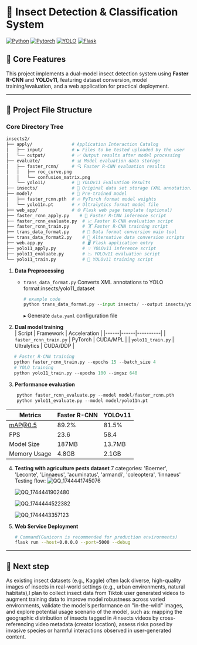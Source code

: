 # 🐞 Insect Detection & Classification System

[![Python](https://img.shields.io/badge/Python-3.8%2B-blue)](https://www.python.org/)
[![Pytorch](https://img.shields.io/badge/PyTorch-2.0+-red)](https://pytorch.org/)
[![YOLO](https://img.shields.io/badge/YOLOv11-ultralytics-green)](https://github.com/ultralytics/ultralytics)
[![Flask](https://img.shields.io/badge/Flask-API%20Ready-lightgrey)](https://flask.palletsprojects.com/)
## 🚀 Core Features
This project implements a dual-model insect detection system using &zwnj;**Faster R-CNN**&zwnj; and &zwnj;**YOLOv11**&zwnj;, featuring dataset conversion, model training/evaluation, and a web application for practical deployment.

---
## 📂 Project File Structure
### Core Directory Tree
```bash
insects2/
├── apply/               # Application Interaction Catalog
│   ├── input/           # ▶️ Files to be tested uploaded by the user
│   └── output/          # ✅ Output results after model processing
├── evaluate/            # 📊 Model evaluation data storage
│   ├── faster_rcnn/     # 🔍 Faster R-CNN evaluation results
│   │   ├── roc_curve.png
│   │   └── confusion_matrix.png
│   └── yolo11/          # 🚀 YOLOv11 Evaluation Results
├── insects/             # 🐛 Original data set storage (XML annotation)
├── model/               # 🤖 Pre-trained model 
│   ├── faster_rcnn.pth  # 🔥 PyTorch format model weights
│   └── yolo11n.pt       # ⚡ Ultralytics format model file
├── web_app/             # 🌐 Flask web page template (optional)
├── faster_rcnn_apply.py    # 🎯 Faster R-CNN inference script
├── faster_rcnn_evaluate.py  # 📈 Faster R-CNN evaluation script
├── faster_rcnn_train.py     # 🏋️ Faster R-CNN training script
├── trans_data_format.py     # 🔄 Data format conversion main tool
├── trans_data_format2.py    # 🔧 Alternative data conversion scripts
├── web.app.py               # 🖥️ Flask application entry
├── yolo11_apply.py          # 💡 YOLOv11 inference script
├── yolo11_evaluate.py       # 📉 YOLOv11 evaluation script
└── yolo11_train.py          # 🚂 YOLOv11 training script

```

1. &zwnj;**Data Preprocessing**&zwnj;  
   - `trans_data_format.py`
   Converts XML annotations to YOLO format:insects/yolo11_dataset
     ```python
     # example code
     python trans_data_format.py --input insects/ --output insects/yolo_dataset
     ```
     ▸ Generate `data.yaml` configuration file

2. &zwnj;**Dual model training**&zwnj;  
   | Script | Framework | Acceleration |
   |------|------|----------|
   | `faster_rcnn_train.py` | PyTorch | CUDA/MPL |
   | `yolo11_train.py` | Ultralytics | CUDA/DDP |
  ```python
     # Faster R-CNN training
     python faster_rcnn_train.py --epochs 15 --batch_size 4
     # YOLO training
     python yolo11_train.py --epochs 100 --imgsz 640
  ```
3. &zwnj;**Performance evaluation**&zwnj;
  ```python
      python faster_rcnn_evaluate.py --model model/faster_rcnn.pth
      python yolo11_evaluate.py --model model/yolo11n.pt
  ```

   | Metrics| Faster R-CNN | YOLOv11 |
   |------|------|----------|
   | mAP@0.5 | 89.2%| 81.5% |
   | FPS | 23.6 | 58.4 |
   | Model Size | 187MB | 13.7MB |
   | Memory Usage | 4.8GB | 2.1GB |
   
4. &zwnj;**Testing with agriculture pests dataset**&zwnj;
   7 categories: 'Boerner', 'Leconte', 'Linnaeus', 'acuminatus', 'armandi', 'coleoptera', 'linnaeus'
   Testing flow:
   ![QQ_1744441745076](https://github.com/user-attachments/assets/99412546-9a78-4711-a28d-dc60f8431559)

   ![QQ_1744441902480](https://github.com/user-attachments/assets/a5bced5b-9b6d-4e07-97d4-80f7de0e43a6)

   ![QQ_1744444522382](https://github.com/user-attachments/assets/bab01a85-e350-451c-bd90-f79fcf96531b)

   ![QQ_1744443357123](https://github.com/user-attachments/assets/76a7f76d-aec2-4eee-b06a-1c27eb6e9bfd)

   
5. &zwnj;**Web Service Deployment**&zwnj;  
   ```bash
   # Command(Gunicorn is recommended for production environments)
   flask run --host=0.0.0.0 --port=5000 --debug
   ```
---
## 🚀 Next step 
   As existing insect datasets (e.g., Kaggle) often lack diverse, high-quality images of insects in real-world settings (e.g., urban environments, natural habitats),I plan to collect insect data from Tiktok user generated videos to augment training data to improve model robustness across varied environments, validate the model’s performance on "in-the-wild" images, and explore potential usage scenario of the model, such as: mapping the geographic distribution of insects tagged in #insects videos by cross-referencing video metadata (creator location), assess risks posed by invasive species or harmful interactions observed in user-generated content.

 



   
   
